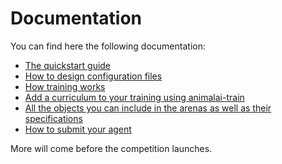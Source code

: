 # Documentation

You can find here the following documentation:

- [The quickstart guide](quickstart.md)
- [How to design configuration files](configFile.md)
- [How training works](training.md)
- [Add a curriculum to your training using animalai-train](curriculum.md)
- [All the objects you can include in the arenas as well as their specifications](definitionsOfObjects.md)
- [How to submit your agent](submission.md)


More will come before the competition launches.

